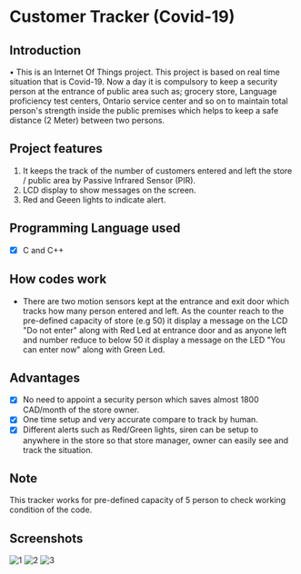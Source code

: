 # Customer Tracker (Covid-19)

## Introduction

•	This is an Internet Of Things project. This project is based on real time situation that is Covid-19. 
Now a day it is compulsory to keep a security person at the entrance of public area such as; grocery store, Language proficiency test centers, Ontario service center and so on to maintain total person's strength inside the public premises which helps to keep a safe distance (2 Meter) between two persons.

## Project features

 1. It keeps the track of the number of customers entered and left the store / public area by Passive Infrared Sensor (PIR).
 2. LCD display to show messages on the screen.
 3. Red and Geeen lights to indicate alert.

## Programming Language used

 - [x] C and C++

## How codes work

 - There are two motion sensors kept at the entrance and exit door which
   tracks how many  person entered  and left. As the counter reach to the pre-defined capacity of store (e.g 50) it display a message on the LCD "Do not enter" along with Red Led at entrance door and as anyone left and number reduce to below 50 it display a message on the LED "You can enter now" along with Green Led.

## Advantages

 - [x] No need to appoint a security person which saves almost 1800 CAD/month of the store owner.
 - [x] One time setup and very accurate compare to track by human.
 - [x] Different alerts such as Red/Green lights, siren can be setup to anywhere in the store so that store manager, owner can easily see and track the situation.

## Note

This tracker works for pre-defined capacity of 5 person to check working condition of the code.

## Screenshots

![1](https://user-images.githubusercontent.com/75551627/117237119-38b7db00-adf8-11eb-9f5a-c33df1a857b9.JPG)
![2](https://user-images.githubusercontent.com/75551627/117237123-3bb2cb80-adf8-11eb-885e-eea1e0d8a97c.JPG)
![3](https://user-images.githubusercontent.com/75551627/117237124-3bb2cb80-adf8-11eb-8106-f5efd47b51e8.JPG)
